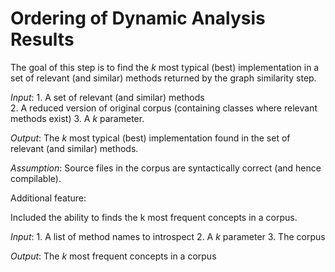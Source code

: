 # Ordering of Dynamic Analysis Results


The goal of this step is to find the *k* most typical (best) implementation in a set of relevant (and similar) methods
returned by the graph similarity step. 


*Input*: 
	1. A set of relevant (and similar) methods   
	2. A reduced version of original corpus (containing classes where relevant methods exist)
	3. A *k* parameter.

*Output*:
	The *k* most typical (best) implementation found in the set of relevant (and similar) methods.


*Assumption*: Source files in the corpus are syntactically correct (and hence compilable).


Additional feature:

Included the ability to finds the k most frequent concepts in a corpus.

*Input*:
	 1. A list of method names to introspect
	 2. A *k* parameter
	 3. The corpus
	 
*Output*:
The *k* most frequent concepts in a corpus	 